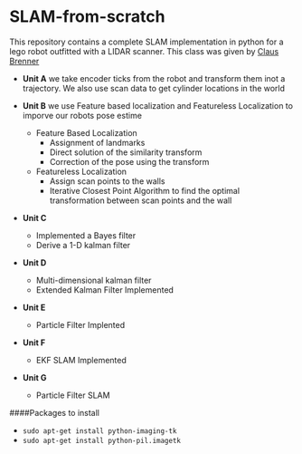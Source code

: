 # SLAM-from-scratch
This repository contains a complete SLAM implementation in python for a lego robot outfitted with a 
LIDAR scanner. This class was given by [Claus Brenner](https://www.youtube.com/watch?v=JFtZnMu6PDQ&list=PLpUPoM7Rgzi_7YWn14Va2FODh7LzADBSm&index=77)
* **Unit A** we take encoder ticks from the robot and transform them inot a trajectory. We also use scan data to get 
cylinder locations in the world
* **Unit B** we use Feature based localization and Featureless Localization to imporve our robots pose estime
    * Feature Based Localization
        * Assignment of landmarks
        * Direct solution of the similarity transform
        * Correction of the pose using the transform
    * Featureless Localization
        * Assign scan points to the walls
        * Iterative Closest Point Algorithm to find the optimal transformation between scan points and the wall
* **Unit C**
    * Implemented a Bayes filter
    * Derive a 1-D kalman filter
* **Unit D**
    * Multi-dimensional kalman filter
    * Extended Kalman Filter Implemented
    
* **Unit E**
    * Particle Filter Implented
* **Unit F**
    * EKF SLAM Implemented
    
* **Unit G**
    * Particle Filter SLAM
    
    
####Packages to install 
* ```sudo apt-get install python-imaging-tk```
* ```sudo apt-get install python-pil.imagetk```